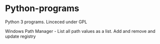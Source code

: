 # Python-programs
Python 3 programs. Linceced under GPL

Windows Path Manager - List all path values as a list. Add and remove and update registry
